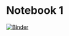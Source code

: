 # Notebook 1
[![Binder](https://mybinder.org/badge_logo.svg)](https://hub-binder.mybinder.ovh/user/santanche-c2learn-f7fb83pf/lab/tree/notebook/pt/c51oo/s01emprestimo/s01exercicios/emprestimo01.ipynb)
